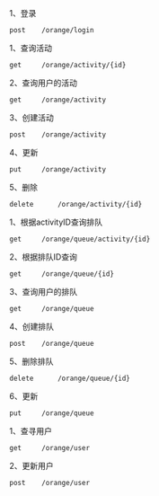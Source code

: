 1、登录

```
post	/orange/login
```



1、查询活动

```
get 	/orange/activity/{id}
```

2、查询用户的活动

```
get		/orange/activity
```

3、创建活动

```
post	/orange/activity
```

4、更新

```
put		/orange/activity
```

5、删除

```
delete		/orange/activity/{id}
```



1、根据activityID查询排队

```
get		/orange/queue/activity/{id}
```

2、根据排队ID查询

```
get		/orange/queue/{id}
```

3、查询用户的排队

```
get		/orange/queue
```

4、创建排队

```
post	/orange/queue
```

5、删除排队

```
delete		/orange/queue/{id}
```

6、更新

```
put 	/orange/queue
```



1、查寻用户

```
get		/orange/user
```

2、更新用户

```
post	/orange/user
```

